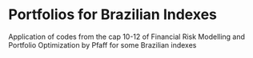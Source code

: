 # Portfolios for Brazilian Indexes

Application of codes from the cap 10-12 of Financial Risk Modelling and Portfolio Optimization by Pfaff for some Brazilian indexes
